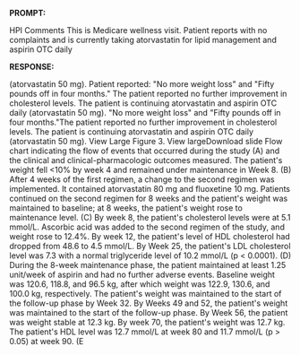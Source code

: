 **PROMPT:**

HPI Comments This is Medicare wellness visit. Patient reports with no complaints and is currently taking atorvastatin for lipid management and aspirin OTC daily

**RESPONSE:**

  (atorvastatin 50 mg). Patient reported: "No more weight loss" and "Fifty pounds off in four months." The patient reported no further improvement in cholesterol levels. The patient is continuing atorvastatin and aspirin OTC daily (atorvastatin 50 mg). "No more weight loss" and "Fifty pounds off in four months."The patient reported no further improvement in cholesterol levels. The patient is continuing atorvastatin and aspirin OTC daily (atorvastatin 50 mg). View Large  Figure 3. View largeDownload slide Flow chart indicating the flow of events that occurred during the study (A) and the clinical and clinical-pharmacologic outcomes measured. The patient's weight fell <10% by week 4 and remained under maintenance in Week 8. (B) After 4 weeks of the first regimen, a change to the second regimen was implemented. It contained atorvastatin 80 mg and fluoxetine 10 mg. Patients continued on the second regimen for 8 weeks and the patient's weight was maintained to baseline; at 8 weeks, the patient's weight rose to maintenance level. (C) By week 8, the patient's cholesterol levels were at 5.1 mmol/L. Ascorbic acid was added to the second regimen of the study, and weight rose to 12.4%. By week 12, the patient's level of HDL cholesterol had dropped from 48.6 to 4.5 mmol/L. By Week 25, the patient's LDL cholesterol level was 7.3 with a normal triglyceride level of 10.2 mmol/L (p < 0.0001). (D) During the 8-week maintenance phase, the patient maintained at least 1.25 unit/week of aspirin and had no further adverse events. Baseline weight was 120.6, 118.8, and 96.5 kg, after which weight was 122.9, 130.6, and 100.0 kg, respectively. The patient's weight was maintained to the start of the follow-up phase by Week 32. By Weeks 49 and 52, the patient's weight was maintained to the start of the follow-up phase. By Week 56, the patient was weight stable at 12.3 kg. By week 70, the patient's weight was 12.7 kg. The patient's HDL level was 12.7 mmol/L at week 80 and 11.7 mmol/L (p > 0.05) at week 90. (E